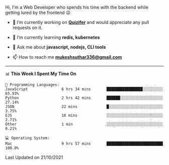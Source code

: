 Hi, I'm a Web Developer who spends his time with the backend while getting lured by the frontend 😜

- 🔭 I’m currently working on **[Quizifer](https://github.com/SutharMukesh/Quizifer/)** and would appreciate any pull requests on it.

- 🌱 I’m currently learning **redis, kubernetes**

- 💬 Ask me about **javascript, nodejs, CLI tools**

- 📫 How to reach me **mukeshsuthar336@gmail.com**

---
<!--START_SECTION:waka-->
📊 **This Week I Spent My Time On** 

```text
💬 Programming Languages: 
JavaScript               6 hrs 34 mins       ████████████████░░░░░░░░░   65.93% 
Python                   2 hrs 42 mins       ██████░░░░░░░░░░░░░░░░░░░   27.14% 
JSON                     22 mins             █░░░░░░░░░░░░░░░░░░░░░░░░   3.75% 
EJS                      16 mins             ░░░░░░░░░░░░░░░░░░░░░░░░░   2.71% 
Other                    1 min               ░░░░░░░░░░░░░░░░░░░░░░░░░   0.21%

💻 Operating System: 
Mac                      9 hrs 57 mins       █████████████████████████   100.0%

```


 Last Updated on 21/10/2021
<!--END_SECTION:waka-->
